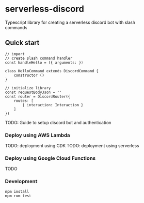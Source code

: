 # serverless-discord

Typescript library for creating a serverless discord bot with slash commands

## Quick start

```
// import
// create slash command handler
const handleHello = ({ arguments: })

class HelloCommand extends DiscordCommand {
    constructor ()
}

// initialize library
const requestBodyJson = ''
const router = DiscordRouter({
    routes: [
        { interaction: Interaction }
    ]
})
```

TODO: Guide to setup discord bot and authentication

### Deploy using AWS Lambda

TODO: deployment using CDK
TODO: deployment using serverless

### Deploy using Google Cloud Functions

TODO

### Development

```
npm install
npm run test
```